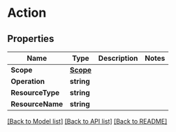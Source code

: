 # Action

## Properties

Name | Type | Description | Notes
------------ | ------------- | ------------- | -------------
**Scope** | [**Scope**](Scope.md) |  | 
**Operation** | **string** |  | 
**ResourceType** | **string** |  | 
**ResourceName** | **string** |  | 

[[Back to Model list]](../README.md#documentation-for-models) [[Back to API list]](../README.md#documentation-for-api-endpoints) [[Back to README]](../README.md)


